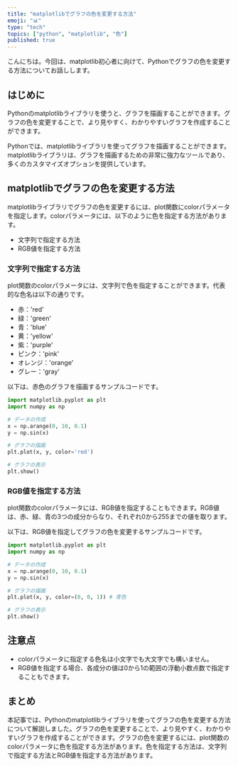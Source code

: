 ```yaml
---
title: "matplotlibでグラフの色を変更する方法"
emoji: "📊"
type: "tech"
topics: ["python", "matplotlib", "色"]
published: true
---
```


こんにちは。今回は、matplotlib初心者に向けて、Pythonでグラフの色を変更する方法についてお話しします。

## はじめに

Pythonのmatplotlibライブラリを使うと、グラフを描画することができます。グラフの色を変更することで、より見やすく、わかりやすいグラフを作成することができます。

Pythonでは、matplotlibライブラリを使ってグラフを描画することができます。matplotlibライブラリは、グラフを描画するための非常に強力なツールであり、多くのカスタマイズオプションを提供しています。

## matplotlibでグラフの色を変更する方法

matplotlibライブラリでグラフの色を変更するには、plot関数にcolorパラメータを指定します。colorパラメータには、以下のように色を指定する方法があります。

- 文字列で指定する方法
- RGB値を指定する方法

### 文字列で指定する方法

plot関数のcolorパラメータには、文字列で色を指定することができます。代表的な色名は以下の通りです。

- 赤：'red'
- 緑：'green'
- 青：'blue'
- 黄：'yellow'
- 紫：'purple'
- ピンク：'pink'
- オレンジ：'orange'
- グレー：'gray'

以下は、赤色のグラフを描画するサンプルコードです。

```python
import matplotlib.pyplot as plt
import numpy as np

# データの作成
x = np.arange(0, 10, 0.1)
y = np.sin(x)

# グラフの描画
plt.plot(x, y, color='red')

# グラフの表示
plt.show()
```

### RGB値を指定する方法

plot関数のcolorパラメータには、RGB値を指定することもできます。RGB値は、赤、緑、青の3つの成分からなり、それぞれ0から255までの値を取ります。

以下は、RGB値を指定してグラフの色を変更するサンプルコードです。

```python
import matplotlib.pyplot as plt
import numpy as np

# データの作成
x = np.arange(0, 10, 0.1)
y = np.sin(x)

# グラフの描画
plt.plot(x, y, color=(0, 0, 1)) # 青色

# グラフの表示
plt.show()
```

## 注意点

- colorパラメータに指定する色名は小文字でも大文字でも構いません。
- RGB値を指定する場合、各成分の値は0から1の範囲の浮動小数点数で指定することもできます。

## まとめ

本記事では、Pythonのmatplotlibライブラリを使ってグラフの色を変更する方法について解説しました。グラフの色を変更することで、より見やすく、わかりやすいグラフを作成することができます。グラフの色を変更するには、plot関数のcolorパラメータに色を指定する方法があります。色を指定する方法は、文字列で指定する方法とRGB値を指定する方法があります。

